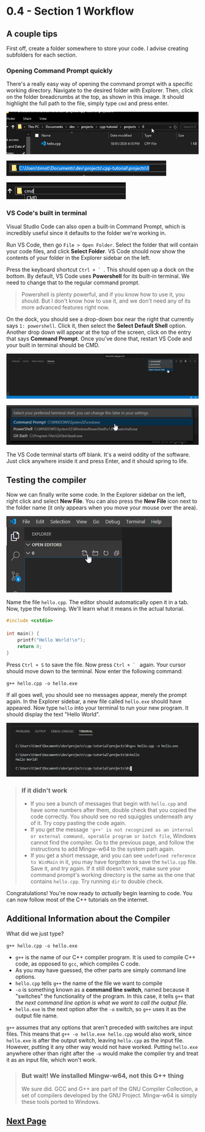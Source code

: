 # 0.4 - Section 1 Workflow

## A couple tips

First off, create a folder somewhere to store your code. I advise creating subfolders for each section.

### Opening Command Prompt quickly

There's a really easy way of opening the command prompt with a specific working directory. Navigate to the desired folder with Explorer. Then, click on the folder breadcrumbs at the top, as shown in this image. It should highlight the full path to the file, simply type `cmd` and press enter.

![Quickly opening CMD 1](https://github.com/raviddog/cpp-tutorial/blob/master/img/0/0.4.01-quick_cmd1.png "Quickly opening CMD 1")

![Quickly opening CMD 2](https://github.com/raviddog/cpp-tutorial/blob/master/img/0/0.4.02-quick_cmd2.png "Quickly opening CMD 2")

![Quickly opening CMD 3](https://github.com/raviddog/cpp-tutorial/blob/master/img/0/0.4.03-quick_cmd3.png "Quickly opening CMD 3")

### VS Code's built in terminal

Visual Studio Code can also open a built-in Command Prompt, which is incredibly useful since it defaults to the folder we're working in.

Run VS Code, then go `File > Open Folder`. Select the folder that will contain your code files, and click **Select Folder**. VS Code should now show the contents of your folder in the Explorer sidebar on the left.

Press the keyboard shortcut ``Ctrl + ` ``. This should open up a dock on the bottom. By default, VS Code uses **Powershell** for its built-in terminal. We need to change that to the regular command prompt.

> Powershell is plenty powerful, and if you know how to use it, you should. But I don't know how to use it, and we don't need any of its more advanced features right now.

On the dock, you should see a drop-down box near the right that currently says `1: powershell`. Click it, then select the **Select Default Shell** option. Another drop down will appear at the top of the screen, click on the entry that says **Command Prompt**. Once you've done that, restart VS Code and your built in terminal should be CMD.

![Switching Default Terminal](https://github.com/raviddog/cpp-tutorial/blob/master/img/0/0.4.04-switch_terminal.png "Switching Default Terminal")

![Setting default terminal to CMD](https://github.com/raviddog/cpp-tutorial/blob/master/img/0/0.4.05-switch_terminal2.png "Setting default terminal to CMD")

The VS Code terminal starts off blank. It's a weird oddity of the software. Just click anywhere inside it and press Enter, and it should spring to life.

## Testing the compiler

Now we can finally write some code. In the Explorer sidebar on the left, right click and select **New File**. You can also press the **New File** icon next to the folder name (it only appears when you move your mouse over the area).

![Creating a new file in VS Code](https://github.com/raviddog/cpp-tutorial/blob/master/img/0/0.4.06-vscode_newfile.png "Creating a new file in VS Code")

Name the file `hello.cpp`. The editor should automatically open it in a tab. Now, type the following. We'll learn what it means in the actual tutorial.

```c++
#include <cstdio>

int main() {
    printf("Hello World!\n");
    return 0;
}
```

Press `Ctrl + S` to save the file. Now press ``Ctrl + ` `` again. Your cursor should move down to the terminal. Now enter the following command:

`g++ hello.cpp -o hello.exe`

If all goes well, you should see no messages appear, merely the prompt again. In the Explorer sidebar, a new file called `hello.exe` should have appeared. Now type `hello` into your terminal to run your new program. It should display the text "Hello World". 

![Hello World!](https://github.com/raviddog/cpp-tutorial/blob/master/img/0/0.4.07-hello.png "Hello World!")

> ### If it didn't work
>
> - If you see a bunch of messages that begin with `hello.cpp` and have some numbers after them, double check that you copied the code correctly. You should see no red squiggles underneath any of it. Try copy pasting the code again.
> - If you get the message `'g++' is not recognized as an internal or external command,
operable program or batch file`, Windows cannot find the compiler. Go to the previous page, and follow the instructions to add Mingw-w64 to the system path again.
> - If you get a short message, and you can see `undefined reference to WinMain` in it, you may have forgotten to save the `hello.cpp` file. Save it, and try again. If it still doesn't work, make sure your command prompt's working directory is the same as the one that contains `hello.cpp`. Try running `dir` to double check.

Congratulations! You're now ready to *actually* begin learning to code. You can now follow most of the C++ tutorials on the internet.

## Additional Information about the Compiler

What did we just type?

`g++ hello.cpp -o hello.exe`

- `g++` is the name of our C++ compiler program. It is used to compile C++ code, as opposed to `gcc`, which compiles C code.
- As you may have guessed, the other parts are simply command line options.
- `hello.cpp` tells `g++` the name of the file we want to compile
- `-o` is something known as a **command line switch**, named because it "switches" the functionality of the program. In this case, it tells `g++` that *the next command line option is what we want to call the output file*.
- `hello.exe` is the next option after the `-o` switch, so `g++` uses it as the output file name.

`g++` assumes that any options that aren't preceded with switches are input files. This means that `g++ -o hello.exe hello.cpp` would also work, since `hello.exe` is after the output switch, leaving `hello.cpp` as the input file. However, putting it any other way would not have worked. Putting `hello.exe` anywhere other than right after the `-o` would make the compiler try and treat it as an input file, which won't work.

> ### But wait! We installed Mingw-w64, not this G++ thing
>
> We sure did. GCC and G++ are part of the GNU Compiler Collection, a set of compilers developed by the GNU Project. Mingw-w64 is simply these tools ported to Windows.

## [Next Page](1.0.Overview)
